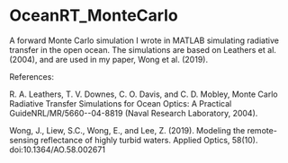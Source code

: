 # OceanRT_MonteCarlo
A forward Monte Carlo simulation I wrote in MATLAB simulating radiative transfer in the open ocean. The simulations are based on Leathers et al. (2004), and are used in my paper, Wong et al. (2019).

References:

R. A. Leathers, T. V. Downes, C. O. Davis, and C. D. Mobley, Monte Carlo Radiative Transfer Simulations for Ocean Optics: A Practical GuideNRL/MR/5660--04-8819 (Naval Research Laboratory, 2004).

Wong, J., Liew, S.C., Wong, E., and Lee, Z. (2019). Modeling the remote-sensing reflectance of highly turbid waters. Applied Optics, 58(10). doi:10.1364/AO.58.002671
